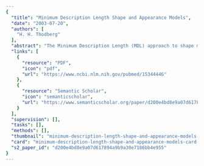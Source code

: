 ```yaml
---
{
  "title": "Minimum Description Length Shape and Appearance Models",
  "date": "2003-07-20",
  "authors": [
    "H. H. Thodberg"
  ],
  "abstract": "The Minimum Description Length (MDL) approach to shape modelling is reviewed. It solves the point correspondence problem of selecting points on shapes defined as curves so that the points correspond across a data set. An efficient numerical implementation is presented and made available as open source Matlab code. The problems with the early MDL approaches are discussed. Finally the MDL approach is extended to an MDL Appearance Model, which is proposed as a means to perform unsupervised image segmentation.",
  "links": [
    {
      "resource": "PDF",
      "icon": "pdf",
      "url": "https://www.ncbi.nlm.nih.gov/pubmed/15344446"
    },
    {
      "resource": "Semantic Scholar",
      "icon": "semanticscholar",
      "url": "https://www.semanticscholar.org/paper/d200e4bd8e9a07d617894a9b9a30e7186bb4e955"
    }
  ],
  "supervision": [],
  "tasks": [],
  "methods": [],
  "thumbnail": "minimum-description-length-shape-and-appearance-models-thumb.jpg",
  "card": "minimum-description-length-shape-and-appearance-models-card.jpg",
  "s2_paper_id": "d200e4bd8e9a07d617894a9b9a30e7186bb4e955"
}
---
```


